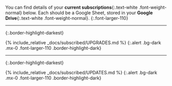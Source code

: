 You can find details of your __current subscriptions__{:.text-white .font-weight-normal} below. Each should be a Google Sheet, stored in your __Google Drive__{:.text-white .font-weight-normal}.
{:.font-larger-110}

* * *
{:.border-highlight-darkest}

{% include_relative _docs/subscribed/UPGRADES.md %}
{:.alert .bg-dark .mx-0 .font-larger-110 .border-highlight-dark}

* * *
{:.border-highlight-darkest}

{% include_relative _docs/subscribed/UPDATES.md %}
{:.alert .bg-dark .mx-0 .font-larger-110 .border-highlight-dark}